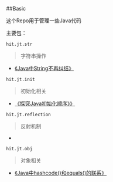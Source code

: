 ##Basic

这个Repo用于管理一些Java代码


主要包：

`hit.jt.str`  
> 字符串操作 

+ [《Java中String不再纠结》](http://octsky.com/tech/2012/04/02/java-string-puzzle/)


`hit.jt.init` 
> 初始化相关 

+ [《探究Java初始化顺序》》](http://octsky.com/tech/2012/03/12/java-init-order/)

`hit.jt.reflection`
> 反射机制

+ 

`hit.jt.obj`

> 对象相关

+ [《Java中hashcode()和equals()的联系》](http://octsky.com/tech/2013/11/29/equals-hashcode-contract-java/)




